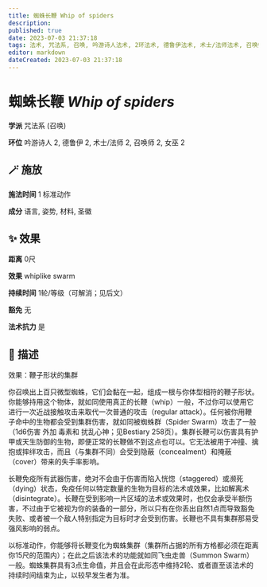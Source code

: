 ```yaml
---
title: 蜘蛛长鞭 Whip of spiders
description: 
published: true
date: 2023-07-03 21:37:18
tags: 法术, 咒法系, 召唤, 吟游诗人法术, 2环法术, 德鲁伊法术, 术士/法师法术, 召唤师法术, 女巫法术
editor: markdown
dateCreated: 2023-07-03 21:37:18
---
```


# **蜘蛛长鞭** *Whip of spiders*

**学派** 咒法系 (召唤) 

**环位** 吟游诗人 2, 德鲁伊 2, 术士/法师 2, 召唤师 2, 女巫 2

## 🪄 施放

**施法时间** 1 标准动作

**成分** 语言, 姿势, 材料, 圣徽

## ✨ 效果  

**距离** 0尺 

**效果** whiplike swarm 

**持续时间** 1轮/等级（可解消；见后文） 

**豁免** 无

**法术抗力** 是

## 📖 描述

效果：鞭子形状的集群

你召唤出上百只微型蜘蛛，它们会黏在一起，组成一根与你体型相符的鞭子形状。你能够持用这个物体，就如同使用真正的长鞭（whip）一般，不过你可以使用它进行一次近战接触攻击来取代一次普通的攻击（regular attack）。任何被你用鞭子命中的生物都会受到集群伤害，就如同被蜘蛛群（Spider Swarm）攻击了一般（1d6伤害 外加 毒素和 扰乱心神；见Bestiary 258页）。集群长鞭可以伤害具有护甲或天生防御的生物，即便正常的长鞭做不到这点也可以。它无法被用于冲撞、擒抱或摔绊攻击，而且（与集群不同）会受到隐蔽（concealment）和掩蔽（cover）带来的失手率影响。

长鞭免疫所有武器伤害，绝对不会由于伤害而陷入恍惚（staggered）或濒死（dying）状态，免疫任何以特定数量的生物为目标的法术或效果，比如解离术（disintegrate）。长鞭在受到影响一片区域的法术或效果时，也仅会承受半额伤害，不过由于它被视为你的装备的一部分，所以只有在你丢出自然1点而导致豁免失败、或者被一个敌人特别指定为目标时才会受到伤害。长鞭也不具有集群那易受强风影响的弱点。

以标准动作，你能够将长鞭变化为蜘蛛集群（集群所占据的所有方格都必须在距离你15尺的范围内）；在此之后该法术的功能就如同飞虫走兽（Summon Swarm）一般。蜘蛛集群具有3点生命值，并且会在此形态中维持2轮、或者直至该法术的持续时间结束为止，以较早发生者为准。
    